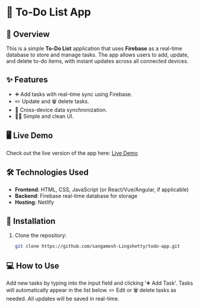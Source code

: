 # 📝  To-Do List App

## 📖 Overview
This is a simple **To-Do List** application that uses **Firebase** as a real-time database to store and manage tasks. The app allows users to add, update, and delete to-do items, with instant updates across all connected devices.

## ✨ Features
- ➕ Add tasks with real-time sync using Firebase.
- ✏️ Update and 🗑️ delete tasks.
- 📲 Cross-device data synchronization.
- 🧑‍💻 Simple and clean UI.

## 🖥️ Live Demo
Check out the live version of the app here: [Live Demo](https://your-deployment-link.com)

## 🛠️ Technologies Used
- **Frontend**: HTML, CSS, JavaScript (or React/Vue/Angular, if applicable)
- **Backend**: Firebase real-time database for storage
- **Hosting**: Netlify

## 🚀 Installation

1. Clone the repository:
   ```bash
   git clone https://github.com/sangamesh-Lingshetty/todo-app.git

## 💻 How to Use
Add new tasks by typing into the input field and clicking '➕ Add Task'.
Tasks will automatically appear in the list below.
✏️ Edit or 🗑️ delete tasks as needed.
All updates will be saved in real-time.
